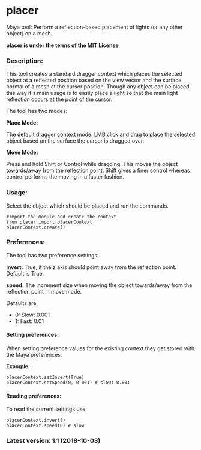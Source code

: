 # placer
Maya tool: Perform a reflection-based placement of lights (or any other object) on a mesh.

**placer is under the terms of the MIT License**

### Description:

This tool creates a standard dragger context which places the selected object at a reflected position based on the view vector and the surface normal of a mesh at the cursor position. Though any object can be placed this way it's main usage is to easily place a light so that the main light reflection occurs at the point of the cursor.

The tool has two modes:

**Place Mode:**

The default dragger context mode. LMB click and drag to place the selected object based on the surface the cursor is dragged over.


**Move Mode:**

Press and hold Shift or Control while dragging. This moves the object towards/away from the reflection point. Shift gives a finer control whereas control performs the moving in a faster fashion.

### Usage:

Select the object which should be placed and run the commands.

```
#import the module and create the context
from placer import placerContext
placerContext.create()
```

### Preferences:

The tool has two preference settings:

**invert:**
True, if the z axis should point away from the reflection point. Default is True.


**speed:**
The increment size when moving the object towards/away from the reflection point in move mode.

Defaults are:
- 0: Slow: 0.001
- 1: Fast: 0.01



#### Setting preferences:
When setting preference values for the existing context they get stored with the Maya preferences:

**Example:**

```
placerContext.setInvert(True)
placerContext.setSpeed(0, 0.001) # slow: 0.001
```


#### Reading preferences:
To read the current settings use:

```
placerContext.invert()
placerContext.speed(0) # slow
```


### Latest version: 1.1 (2018-10-03)
